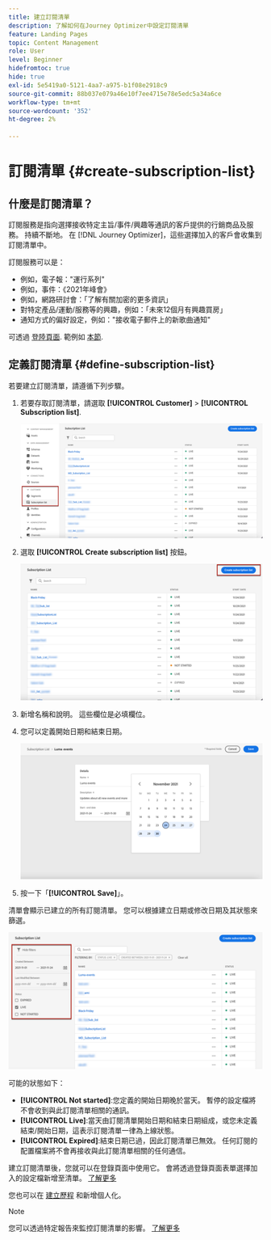 ```yaml
---
title: 建立訂閱清單
description: 了解如何在Journey Optimizer中設定訂閱清單
feature: Landing Pages
topic: Content Management
role: User
level: Beginner
hidefromtoc: true
hide: true
exl-id: 5e5419a0-5121-4aa7-a975-b1f08e2918c9
source-git-commit: 88b037e079a46e10f7ee4715e78e5edc5a34a6ce
workflow-type: tm+mt
source-wordcount: '352'
ht-degree: 2%

---
```


# 訂閱清單 {#create-subscription-list}

## 什麼是訂閱清單？

訂閱服務是指向選擇接收特定主旨/事件/興趣等通訊的客戶提供的行銷商品及服務。 持續不斷地。 在 [!DNL Journey Optimizer]，這些選擇加入的客戶會收集到訂閱清單中。

訂閱服務可以是：

* 例如，電子報：&quot;運行系列&quot;
* 例如，事件：《2021年峰會》
* 例如，網路研討會：「了解有關加密的更多資訊」
* 對特定產品/運動/服務等的興趣，例如：「未來12個月有興趣買房」
* 通知方式的偏好設定，例如：&quot;接收電子郵件上的新歌曲通知&quot;

可透過 [登陸頁面](create-lp.md). 範例如 [本節](lp-use-cases.md#subscription-to-a-service).

## 定義訂閱清單 {#define-subscription-list}

若要建立訂閱清單，請遵循下列步驟。

1. 若要存取訂閱清單，請選取 **[!UICONTROL Customer]** > **[!UICONTROL Subscription list]**.

   ![](../assets/lp_subscription-lists.png)

1. 選取 **[!UICONTROL Create subscription list]** 按鈕。

   ![](../assets/lp_create-subscription-list.png)

1. 新增名稱和說明。 這些欄位是必填欄位。

1. 您可以定義開始日期和結束日期。

   ![](../assets/lp_subscription-list-dates.png)

1. 按一下「**[!UICONTROL Save]**」。

清單會顯示已建立的所有訂閱清單。 您可以根據建立日期或修改日期及其狀態來篩選。

![](../assets/lp_subscription-filters.png)

可能的狀態如下：

* **[!UICONTROL Not started]**:您定義的開始日期晚於當天。 暫停的設定檔將不會收到與此訂閱清單相關的通訊。
* **[!UICONTROL Live]**:當天由訂閱清單開始日期和結束日期組成，或您未定義結束/開始日期，這表示訂閱清單一律為上線狀態。
* **[!UICONTROL Expired]**:結束日期已過，因此訂閱清單已無效。 任何訂閱的配置檔案將不會再接收與此訂閱清單相關的任何通信。

建立訂閱清單後，您就可以在登錄頁面中使用它。 會將透過登錄頁面表單選擇加入的設定檔新增至清單。 [了解更多](design-lp.md)

您也可以在 [建立歷程](../building-journeys/journey-gs.md#jo-build) 和新增個人化。

>[!NOTE]
>
>您可以透過特定報告來監控訂閱清單的影響。 [了解更多](subscription-report.md)

<!--

**Questions**

* Can't see the newly created subscription list in UI because their name included spacing > bug - to follow up (should be fixed for Dec. release)

* Can you update the subscription list in a way other than through a LP? Not in UI but with APIs > to follow up with Fred

-->
